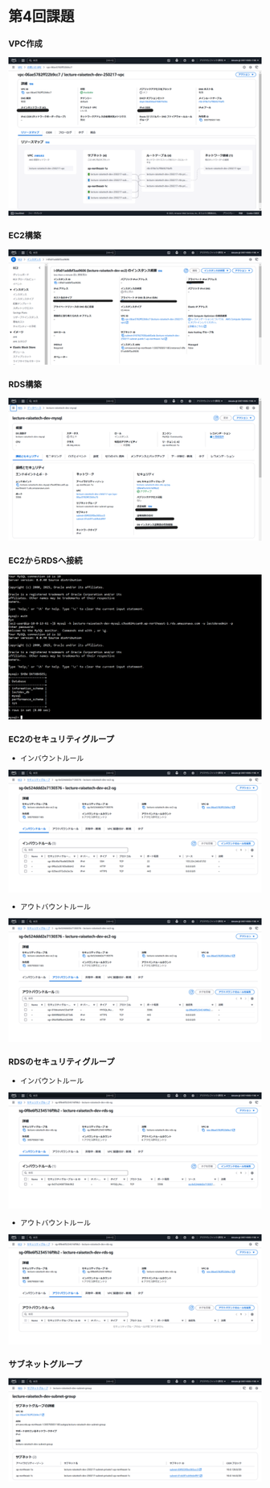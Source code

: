 # 第4回課題

### VPC作成

![VPC作成](images/lecture04-1.png)

### EC2構築

![EC2構築](images/lecture04-2.png)

### RDS構築

![RDS作成](images/lecture04-3.png)

### EC2からRDSへ接続

![EC2からRDSへ接続](images/lecture04-4.png)

### EC2のセキュリティグループ

- インバウントルール

![EC2のインバウントルール](images/lecture04-5.png)

- アウトバウントルール

![EC2のアウトバウントルール](images/lecture04-6.png)

### RDSのセキュリティグループ

- インバウントルール

![RDSのインバウントルール](images/lecture04-7.png)

- アウトバウントルール

![RDSのアウトバウントルール](images/lecture04-8.png)

### サブネットグループ

![サブネットグループ](images/lecture04-9.png)
